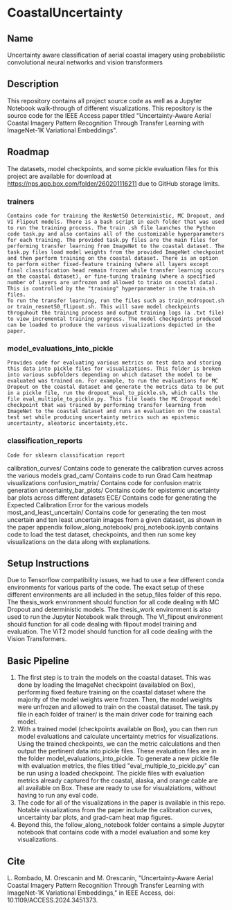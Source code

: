 # CoastalUncertainty


## Name
Uncertainty aware classification of aerial coastal imagery using probabilistic convolutional neural networks and vision transformers

## Description
This repository contains all project source code as well as a Jupyter Notebook walk-through of different visualizations. This repository is the source code for the IEEE Access paper titled "Uncertainty-Aware Aerial Coastal Imagery Pattern Recognition Through Transfer Learning with ImageNet-1K Variational Embeddings".

## Roadmap
The datasets, model checkpoints, and some pickle evaluation files for this project are available for download at https://nps.app.box.com/folder/260201116211 due to GitHub storage limits.

### trainers
    Contains code for training the ResNet50 Deterministic, MC Dropout, and VI Flipout models. There is a bash script in each folder that was used to run the training process. The train .sh file launches the Python code task.py and also contains all of the customizable hyperparameters for each training. The provided task.py files are the main files for performing transfer learning from ImageNet to the coastal dataset. The task.py files load model weights from the provided ImageNet checkpoint and then perform training on the coastal dataset. There is an option to perform either fixed-feature training (where all layers except final classification head remain frozen while transfer learning occurs on the coastal dataset), or fine-tuning training (where a specified number of layers are unfrozen and allowed to train on coastal data). This is controlled by the "training" hyperparameter in the train.sh files.  
    To run the transfer learning, run the files such as train_mcdropout.sh or train_resnet50_flipout.sh. This will save model checkpoints throguhout the training process and output training logs (a .txt file) to view incremental training progress. The model checkpoints produced can be loaded to produce the various visualizations depicted in the paper. 
### model_evaluations_into_pickle
    Provides code for evaluating various metrics on test data and storing this data into pickle files for visualizations. This folder is broken into various subfolders depending on which dataset the model to be evaluated was trained on. For example, to run the evaluations for MC Dropout on the coastal dataset and generate the metrics data to be put in a pickle file, run the dropout_eval_to_pickle.sh, which calls the file eval_multiple_to_pickle.py. This file loads the MC Dropout model checkpoint that was trained by performing transfer learning from ImageNet to the coastal dataset and runs an evaluation on the coastal test set while producing uncertainty metrics such as epistemic uncertainty, aleatoric uncertainty,etc. 
### classification_reports
    Code for sklearn classification report
calibration_curves/
    Contains code to generate the calibration curves across the various models
grad_cam/ 
    Contains code to run Grad Cam heatmap visualizations
confusion_matrix/
    Contains code for confusion matrix generation
uncertainty_bar_plots/
    Contains code for epistemic uncertainty bar plots across different datasets
ECE/
    Contains code for generating the Expected Calibration Error for the various models
most_and_least_uncertain/
    Contains code for generating the ten most uncertain and ten least uncertain images from a given dataset, as shown in the paper appendix
follow_along_notebook/
    proj_notebook.ipynb contains code to load the test dataset, checkpoints, and then run some key visualizations on the data along with explanations.

## Setup Instructions
Due to Tensorflow compatibility issues, we had to use a few different conda environments for various parts of the code. The exact setup of these different environments are all included in the setup_files folder of this repo. The thesis_work environment should function for all code dealing with MC Dropout and deterministic models. The thesis_work environment is also used to run the Jupyter Notebook walk through. The VI_flipout environment should function for all code dealing with flipout model training and evaluation. The ViT2 model should function for all code dealing with the Vision Transformers. 


## Basic Pipeline

1. The first step is to train the models on the coastal dataset. This was done by loading the ImageNet checkpoint (availabled on Box), performing
fixed feature training on the coastal dataset where the majority of the model weights were frozen. Then, the model weights were unfrozen
and allowed to train on the coastal dataset. The task.py file in each folder of trainer/ is the main driver code for training each model. 
2. With a trained model (checkpoints available on Box), you can then run model evaluations and calculate uncertainty metrics for visualizations.
Using the trained checkpoints, we can the metric calculations and then output the pertinent data into pickle files. These evaluation files are in the folder model_evaluations_into_pickle. To generate a new pickle file with evaluation metrics, the files titled "eval_multiple_to_pickle.py" can be run using a loaded checkpoint. The pickle files with evaluation metrics already captured for the coastal, alaska, and orange cable are all available on Box. These are ready to use for visualziations, without having to run any eval code. 
3. The code for all of the visualizations in the paper is available in this repo. Notable visualizations from the paper include the calibration curves, uncertainty bar plots, and grad-cam heat map figures. 
4. Beyond this, the follow_along_notebook folder contains a simple Jupyter notebook that contains code with a model evaluation and some key visualizations.

## Cite

L. Rombado, M. Orescanin and M. Orescanin, "Uncertainty-Aware Aerial Coastal Imagery Pattern Recognition Through Transfer Learning with ImageNet-1K Variational Embeddings," in IEEE Access, doi: 10.1109/ACCESS.2024.3451373. 




